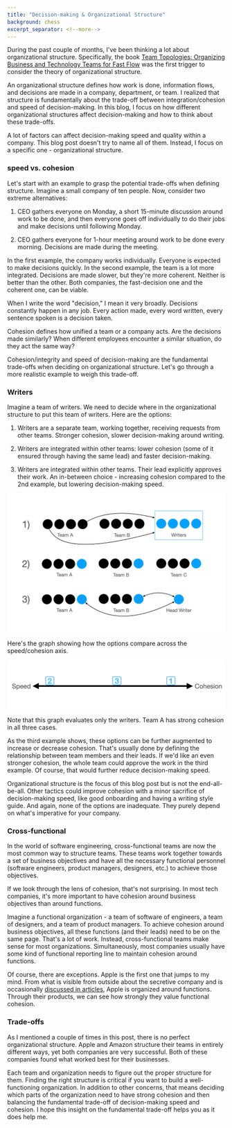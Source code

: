 ```yaml
---
title: "Decision-making & Organizational Structure"
background: chess
excerpt_separator: <!--more-->
---
```


During the past couple of months, I've been thinking a lot about organizational structure. Specifically, the book [Team Topologies: Organizing Business and Technology Teams for Fast Flow](//goodreads.com/book/show/44135420-team-topologies) was the first trigger to consider the theory of organizational structure.

An organizational structure defines how work is done, information flows, and decisions are made in a company, department, or team. I realized that structure is fundamentally about the trade-off between integration/cohesion and speed of decision-making. In this blog, I focus on how different organizational structures affect decision-making and how to think about these trade-offs.

<!--more-->

A lot of factors can affect decision-making speed and quality within a company. This blog post doesn't try to name all of them. Instead, I focus on a specific one - organizational structure.

### speed vs. cohesion

Let's start with an example to grasp the potential trade-offs when defining structure. Imagine a small company of ten people. Now, consider two extreme alternatives:

1) CEO gathers everyone on Monday, a short 15-minute discussion around work to be done, and then everyone goes off individually to do their jobs and make decisions until following Monday.

2) CEO gathers everyone for 1-hour meeting around work to be done every morning. Decisions are made during the meeting.

In the first example, the company works individually. Everyone is expected to make decisions quickly. In the second example, the team is a lot more integrated. Decisions are made slower, but they're more coherent. Neither is better than the other. Both companies, the fast-decision one and the coherent one, can be viable.

When I write the word "decision," I mean it very broadly. Decisions constantly happen in any job. Every action made, every word written, every sentence spoken is a decision taken.

Cohesion defines how unified a team or a company acts. Are the decisions made similarly? When different employees encounter a similar situation, do they act the same way?

Cohesion/integrity and speed of decision-making are the fundamental trade-offs when deciding on organizational structure. Let's go through a more realistic example to weigh this trade-off.

### Writers

Imagine a team of writers. We need to decide where in the organizational structure to put this team of writers. Here are the options:

1) Writers are a separate team, working together, receiving requests from other teams. Stronger cohesion, slower decision-making around writing.

2) Writers are integrated within other teams: lower cohesion (some of it ensured through having the same lead) and faster decision-making.

3) Writers are integrated within other teams. Their lead explicitly approves their work. An in-between choice - increasing cohesion compared to the 2nd example, but lowering decision-making speed.

<div>
  <a href="/assets/images/teams.jpg">
    <img src="/assets/images/teams.jpg" alt="The three options of writer team structure">
  </a>
</div>

Here's the graph showing how the options compare across the speed/cohesion axis.

<div>
  <a href="/assets/images/cohesion.jpg">
    <img src="/assets/images/cohesion.jpg" alt="How the three different options compare cohesion-wise">
  </a>
</div>

Note that this graph evaluates only the writers. Team A has strong cohesion in all three cases.

As the third example shows, these options can be further augmented to increase or decrease cohesion. That's usually done by defining the relationship between team members and their leads. If we'd like an even stronger cohesion, the whole team could approve the work in the third example. Of course, that would further reduce decision-making speed.

Organizational structure is the focus of this blog post but is not the end-all-be-all. Other tactics could improve cohesion with a minor sacrifice of decision-making speed, like good onboarding and having a writing style guide. And again, none of the options are inadequate. They purely depend on what's imperative for your company.

### Cross-functional

In the world of software engineering, cross-functional teams are now the most common way to structure teams. These teams work together towards a set of business objectives and have all the necessary functional personnel (software engineers, product managers, designers, etc.) to achieve those objectives.

If we look through the lens of cohesion, that's not surprising. In most tech companies, it's more important to have cohesion around business objectives than around functions.

Imagine a functional organization - a team of software of engineers, a team of designers, and a team of product managers. To achieve cohesion around business objectives, all these functions (and their leads) need to be on the same page. That's a lot of work. Instead, cross-functional teams make sense for most organizations. Simultaneously, most companies usually have some kind of functional reporting line to maintain cohesion around functions.

Of course, there are exceptions. Apple is the first one that jumps to my mind. From what is visible from outside about the secretive company and is occasionally [discussed in articles](//hbr.org/2020/11/how-apple-is-organized-for-innovation), Apple is organized around functions. Through their products, we can see how strongly they value functional cohesion.

### Trade-offs

As I mentioned a couple of times in this post, there is no perfect organizational structure. Apple and Amazon structure their teams in entirely different ways, yet both companies are very successful. Both of these companies found what worked best for their businesses.

Each team and organization needs to figure out the proper structure for them. Finding the right structure is critical if you want to build a well-functioning organization. In addition to other concerns, that means deciding which parts of the organization need to have strong cohesion and then balancing the fundamental trade-off of decision-making speed and cohesion. I hope this insight on the fundamental trade-off helps you as it does help me.
